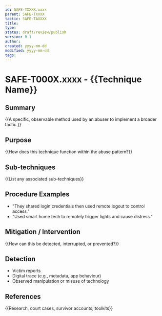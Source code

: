 ```yaml
---
id: SAFE-TXXXX.xxxx
parent: SAFE-TXXXX
tactic: SAFE-TAXXXX
title: 
type:
status: draft/review/publish
version: 0.1
author:
created: yyyy-mm-dd
modified: yyyy-mm-dd
tags:
---
```


# SAFE-T000X.xxxx - {{Technique Name}}

## Summary
{{A specific, observable method used by an abuser to implement a broader tactic.}}
## Purpose
{{How does this technique function within the abuse pattern?}}
## Sub-techniques
{{List any associated sub-techniques}}
## Procedure Examples
- "They shared login credentials then used remote logout to control access."
- "Used smart home tech to remotely trigger lights and cause distress."
## Mitigation / Intervention
{{How can this be detected, interrupted, or prevented?}}
## Detection
- Victim reports
- Digital trace (e.g., metadata, app behaviour)
- Observed manipulation or misuse of technology
## References
{{Research, court cases, survivor accounts, toolkits}}
